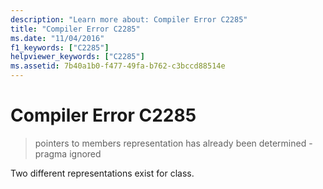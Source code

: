 ```yaml
---
description: "Learn more about: Compiler Error C2285"
title: "Compiler Error C2285"
ms.date: "11/04/2016"
f1_keywords: ["C2285"]
helpviewer_keywords: ["C2285"]
ms.assetid: 7b40a1b0-f477-49fa-b762-c3bccd88514e
---
```

# Compiler Error C2285

> pointers to members representation has already been determined - pragma ignored

Two different representations exist for class.

